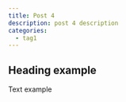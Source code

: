 ```yaml
---
title: Post 4
description: post 4 description
categories:
  - tag1
---
```


## Heading example

Text example
